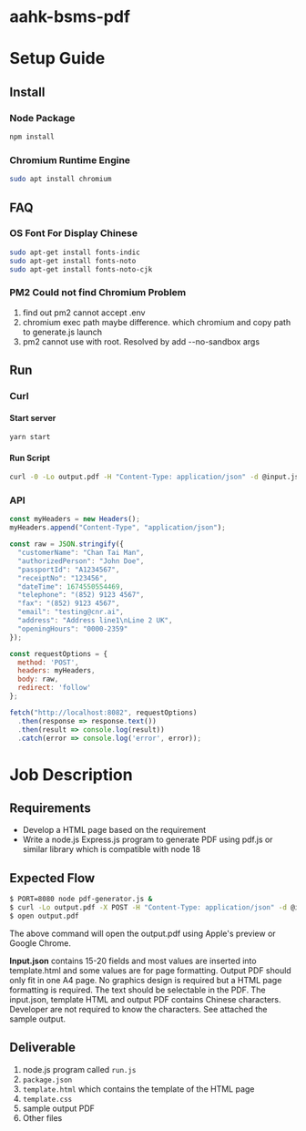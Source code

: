 # aahk-bsms-pdf

# Setup Guide
## Install
### Node Package
```bash
npm install
```
### Chromium Runtime Engine
```bash
sudo apt install chromium
```

## FAQ
### OS Font For Display Chinese 
```bash
sudo apt-get install fonts-indic
sudo apt-get install fonts-noto
sudo apt-get install fonts-noto-cjk
```

### PM2 Could not find Chromium Problem
1. find out pm2 cannot accept .env
2. chromium exec path maybe difference. which chromium and copy path to generate.js launch
3. pm2 cannot use with root. Resolved by add --no-sandbox args

## Run
### Curl
#### Start server
```bash
yarn start
```

#### Run Script
```bash
curl -0 -Lo output.pdf -H "Content-Type: application/json" -d @input.json -X POST http://localhost:8082
```

### API
```javascript
const myHeaders = new Headers();
myHeaders.append("Content-Type", "application/json");

const raw = JSON.stringify({
  "customerName": "Chan Tai Man",
  "authorizedPerson": "John Doe",
  "passportId": "A1234567",
  "receiptNo": "123456",
  "dateTime": 1674550554469,
  "telephone": "(852) 9123 4567",
  "fax": "(852) 9123 4567",
  "email": "testing@cnr.ai",
  "address": "Address line1\nLine 2 UK",
  "openingHours": "0000-2359"
});

const requestOptions = {
  method: 'POST',
  headers: myHeaders,
  body: raw,
  redirect: 'follow'
};

fetch("http://localhost:8082", requestOptions)
  .then(response => response.text())
  .then(result => console.log(result))
  .catch(error => console.log('error', error));
```

# Job Description

## Requirements
- Develop a HTML page based on the requirement
- Write a node.js Express.js program to generate PDF using pdf.js or similar library which is compatible with node 18

## Expected Flow
```bash
$ PORT=8080 node pdf-generator.js &
$ curl -Lo output.pdf -X POST -H "Content-Type: application/json" -d @input.json http://localhost:8080
$ open output.pdf
```
The above command will open the output.pdf using Apple's preview or Google Chrome.

**Input.json** contains 15-20 fields and most values are inserted into template.html and some values are for page formatting. Output PDF should only fit in one A4 page. No graphics design is required but a HTML page formatting is required. The text should be selectable in the PDF. The input.json, template HTML and output PDF contains Chinese characters. Developer are not required to know the characters. See attached the sample output.

## Deliverable
1. node.js program called `run.js`
2. `package.json`
3. `template.html` which contains the template of the HTML page
4. `template.css`
5. sample output PDF 
6. Other files
